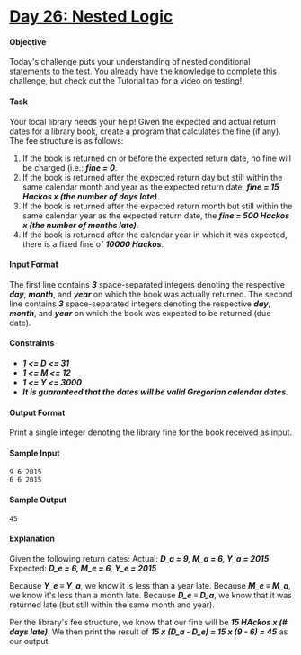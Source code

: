 # [Day 26: Nested Logic](https://www.hackerrank.com/challenges/30-nested-logic/submissions/code/36350398)

#### Objective
Today's challenge puts your understanding of nested conditional statements to the test. You already have the knowledge to complete this challenge, but check out the Tutorial tab for a video on testing!

#### Task
Your local library needs your help! Given the expected and actual return dates for a library book, create a program that calculates the fine (if any). The fee structure is as follows:
1. If the book is returned on or before the expected return date, no fine will be charged (i.e.: __*fine = 0*__.
2. If the book is returned after the expected return day but still within the same calendar month and year as the expected return date, __*fine = 15 Hackos x (the number of days late)*__.
3. If the book is returned after the expected return month but still within the same calendar year as the expected return date, the __*fine = 500 Hackos x (the number of months late)*__.
4. If the book is returned after the calendar year in which it was expected, there is a fixed fine of __*10000 Hackos*__.

#### Input Format
The first line contains __*3*__ space-separated integers denoting the respective __*day*__, __*month*__, and __*year*__ on which the book was actually returned.
The second line contains __*3*__ space-separated integers denoting the respective __*day*__, __*month*__, and __*year*__ on which the book was expected to be returned (due date).

#### Constraints
* __*1 <= D <= 31*__
* __*1 <= M <= 12*__
* __*1 <= Y <= 3000*__
* __*It is guaranteed that the dates will be valid Gregorian calendar dates.*__

#### Output Format
Print a single integer denoting the library fine for the book received as input.

#### Sample Input
```
9 6 2015
6 6 2015
```

#### Sample Output
```
45
```

#### Explanation
Given the following return dates:
Actual: __*D_a = 9, M_a = 6, Y_a = 2015*__
Expected: __*D_e = 6, M_e = 6, Y_e = 2015*__

Because __*Y_e ≡ Y_a*__, we know it is less than a year late.
Because __*M_e ≡ M_a*__, we know it's less than a month late.
Because __*D_e ≡ D_a*__, we know that it was returned late (but still within the same month and year).

Per the library's fee structure, we know that our fine will be __*15 HAckos x (# days late)*__. We then print the result of __*15 x (D_a - D_e) = 15 x (9 - 6) = 45*__ as our output.
